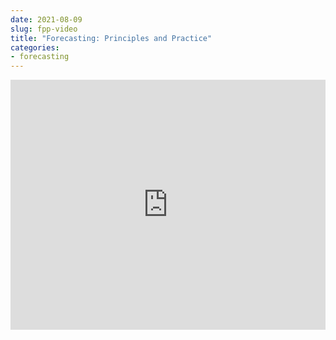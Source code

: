 ```yaml
---
date: 2021-08-09
slug: fpp-video
title: "Forecasting: Principles and Practice"
categories:
- forecasting
---
```


<iframe width="100%" height="400" src="https://www.youtube.com/embed/7TglVxNgbKQ" title="YouTube video player" frameborder="0" allow="accelerometer; autoplay; clipboard-write; encrypted-media; gyroscope; picture-in-picture" allowfullscreen></iframe>

